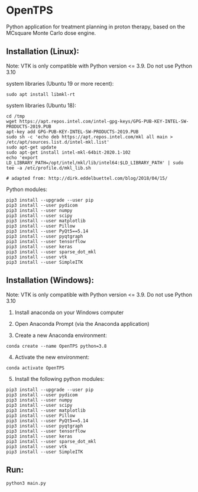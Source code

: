 # OpenTPS

Python application for treatment planning in proton therapy, based on the MCsquare Monte Carlo dose engine.


## Installation (Linux):
Note: VTK is only compatible with Python version <= 3.9. Do not use Python 3.10

system libraries (Ubuntu 19 or more recent):
``` 
sudo apt install libmkl-rt
``` 

system libraries (Ubuntu 18):
``` 
cd /tmp
wget https://apt.repos.intel.com/intel-gpg-keys/GPG-PUB-KEY-INTEL-SW-PRODUCTS-2019.PUB
apt-key add GPG-PUB-KEY-INTEL-SW-PRODUCTS-2019.PUB
sudo sh -c 'echo deb https://apt.repos.intel.com/mkl all main > /etc/apt/sources.list.d/intel-mkl.list'
sudo apt-get update
sudo apt-get install intel-mkl-64bit-2020.1-102
echo 'export LD_LIBRARY_PATH=/opt/intel/mkl/lib/intel64:$LD_LIBRARY_PATH' | sudo tee -a /etc/profile.d/mkl_lib.sh

# adapted from: http://dirk.eddelbuettel.com/blog/2018/04/15/
``` 

Python modules:
``` 
pip3 install --upgrade --user pip
pip3 install --user pydicom
pip3 install --user numpy
pip3 install --user scipy
pip3 install --user matplotlib
pip3 install --user Pillow
pip3 install --user PyQt5==5.14
pip3 install --user pyqtgraph
pip3 install --user tensorflow
pip3 install --user keras
pip3 install --user sparse_dot_mkl
pip3 install --user vtk
pip3 install --user SimpleITK
```


## Installation (Windows):
Note: VTK is only compatible with Python version <= 3.9. Do not use Python 3.10

1) Install anaconda on your Windows computer

2) Open Anaconda Prompt (via the Anaconda application)

3) Create a new Anaconda environment:
``` 
conda create --name OpenTPS python=3.8
``` 

4) Activate the new environment:
``` 
conda activate OpenTPS
``` 

5) Install the following python modules:
``` 
pip3 install --upgrade --user pip
pip3 install --user pydicom
pip3 install --user numpy
pip3 install --user scipy
pip3 install --user matplotlib
pip3 install --user Pillow
pip3 install --user PyQt5==5.14
pip3 install --user pyqtgraph
pip3 install --user tensorflow
pip3 install --user keras
pip3 install --user sparse_dot_mkl
pip3 install --user vtk
pip3 install --user SimpleITK
``` 


## Run:

```
python3 main.py
```



